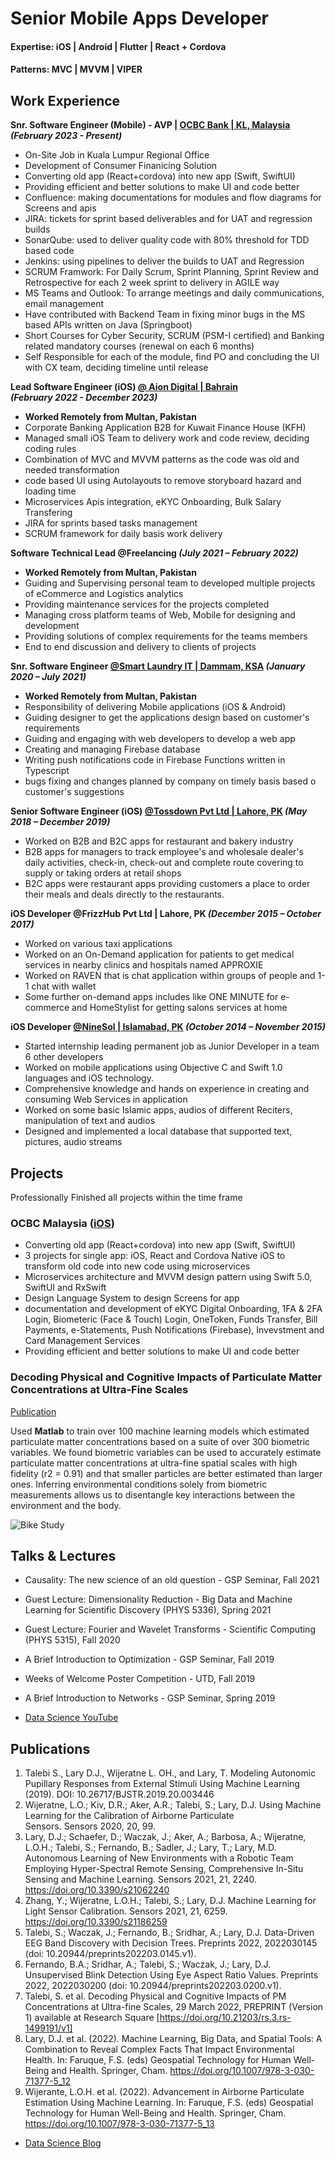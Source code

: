 # Senior Mobile Apps Developer

#### Expertise: iOS | Android | Flutter | React + Cordova
#### Patterns: MVC | MVVM | VIPER

## Work Experience
**Snr. Software Engineer (Mobile) - AVP | [OCBC Bank | KL, Malaysia](https://www.linkedin.com/company/ocbc-bank/mycompany)
_(February 2023 - Present)_**

- On-Site Job in Kuala Lumpur Regional Office
- Development of Consumer Finanicing Solution
- Converting old app (React+cordova) into new app (Swift, SwiftUI)
- Providing efficient and better solutions to make UI and code better
- Confluence: making documentations for modules and flow diagrams for Screens and apis
- JIRA: tickets for sprint based deliverables and for UAT and regression builds
- SonarQube: used to deliver quality code with 80% threshold for TDD based code
- Jenkins: using pipelines to deliver the builds to UAT and Regression
- SCRUM Framwork: For Daily Scrum, Sprint Planning, Sprint Review and Retrospective for each 2 week sprint to delivery in AGILE way
- MS Teams and Outlook: To arrange meetings and daily communications, email management
- Have contributed with Backend Team in fixing minor bugs in the MS based APIs written on Java (Springboot)
- Short Courses for Cyber Security, SCRUM (PSM-I certified) and Banking related mandatory courses (renewal on each 6 months)
- Self Responsible for each of the module, find PO and concluding the UI with CX team, deciding timeline until release

**Lead Software Engineer (iOS) [@ Aion Digital | Bahrain](https://aiondigital.com)                                                
_(February 2022 - December 2023)_**

- **Worked Remotely from Multan, Pakistan**
- Corporate Banking Application B2B for Kuwait Finance House (KFH)
- Managed small iOS Team to delivery work and code review, deciding coding rules
- Combination of MVC and MVVM patterns as the code was old and needed transformation
- code based UI using Autolayouts to remove storyboard hazard and loading time
- Microservices Apis integration, eKYC Onboarding, Bulk Salary Transfering
- JIRA for sprints based tasks management
- SCRUM framework for daily basis work delivery

**Software Technical Lead @Freelancing
_(July 2021 – February 2022)_**

- **Worked Remotely from Multan, Pakistan**
- Guiding and Supervising personal team to developed multiple projects of eCommerce and Logistics analytics
- Providing maintenance services for the projects completed
- Managing cross platform teams of Web, Mobile for designing and development
- Providing solutions of complex requirements for the teams members
- End to end discussion and delivery to clients of projects

**Snr. Software Engineer [@Smart Laundry IT | Dammam, KSA](https://sites.google.com/voltager.net/laundryeenapp/home)
_(January 2020 – July 2021)_**

- **Worked Remotely from Multan, Pakistan**
- Responsibility of delivering Mobile applications (iOS & Android)
- Guiding designer to get the applications design based on customer's requirements
- Guiding and engaging with web developers to develop a web app
- Creating and managing Firebase database
- Writing push notifications code in Firebase Functions written in Typescript
- bugs fixing and changes planned by company on timely basis based o customer's suggestions

**Senior Software Engineer (iOS) [@Tossdown Pvt Ltd | Lahore, PK](https://tossdown.pk)
_(May 2018 – December 2019)_**

- Worked on B2B and B2C apps for restaurant and bakery industry
- B2B apps for managers to track employee's and wholesale dealer's daily activities, check-in, check-out and complete route covering to supply or taking orders at retail shops
- B2C apps were restaurant apps providing customers a place to order their meals and deals directly to the restaurants.

**iOS Developer @FrizzHub Pvt Ltd | Lahore, PK
_(December 2015 – October 2017)_**

- Worked on various taxi applications
- Worked on an On-Demand application for patients to get medical services in nearby clinics and hospitals named APPROXIE
- Worked on RAVEN that is chat application within groups of people and 1-1 chat with wallet
- Some further on-demand apps includes like ONE MINUTE for e-commerce and HomeStylist for getting salons services at home

**iOS Developer [@NineSol | Islamabad, PK](https://www.ninesol.com)
_(October 2014 – November 2015)_**

- Started internship leading permanent job as Junior Developer in a team 6 other developers
- Worked on mobile applications using Objective C and Swift 1.0 languages and iOS technology.
- Comprehensive knowledge and hands on experience in creating and consuming Web Services in application
- Worked on some basic Islamic apps, audios of different Reciters, manipulation of text and audios
- Designed and implemented a local database that supported text, pictures, audio streams

## Projects
Professionally Finished all projects within the time frame

### OCBC Malaysia    ([iOS](https://apps.apple.com/sg/app/ocbc-malaysia/id809472323))
- Converting old app (React+cordova) into new app (Swift, SwiftUI)
- 3 projects for single app: iOS, React and Cordova Native iOS to transform old code into new code using microservices
- Microservices architecture and MVVM design pattern using Swift 5.0, SwiftUI and RxSwift
- Design Language System to design Screens for app
- documentation and development of eKYC Digital Onboarding, 1FA & 2FA Login, Biometeric (Face & Touch) Login, OneToken, Funds Transfer, Bill Payments, e-Statements, Push Notifications (Firebase), Invevstment and Card Management Services
- Providing efficient and better solutions to make UI and code better

### Decoding Physical and Cognitive Impacts of Particulate Matter Concentrations at Ultra-Fine Scales
[Publication](https://www.mdpi.com/1424-8220/22/11/4240)

Used **Matlab** to train over 100 machine learning models which estimated particulate matter concentrations based on a suite of over 300 biometric variables. We found biometric variables can be used to accurately estimate particulate matter concentrations at ultra-fine spatial scales with high fidelity (r2 = 0.91) and that smaller particles are better estimated than larger ones. Inferring environmental conditions solely from biometric measurements allows us to disentangle key interactions between the environment and the body.

![Bike Study](/assets/img/bike_study.jpeg)

## Talks & Lectures
- Causality: The new science of an old question - GSP Seminar, Fall 2021
- Guest Lecture: Dimensionality Reduction - Big Data and Machine Learning for Scientific Discovery (PHYS 5336), Spring 2021
- Guest Lecture: Fourier and Wavelet Transforms - Scientific Computing (PHYS 5315), Fall 2020
- A Brief Introduction to Optimization - GSP Seminar, Fall 2019
- Weeks of Welcome Poster Competition - UTD, Fall 2019
- A Brief Introduction to Networks - GSP Seminar, Spring 2019

- [Data Science YouTube](https://www.youtube.com/channel/UCa9gErQ9AE5jT2DZLjXBIdA)

## Publications
1. Talebi S., Lary D.J., Wijeratne L. OH., and Lary, T. Modeling Autonomic Pupillary Responses from External Stimuli Using Machine Learning (2019). DOI: 10.26717/BJSTR.2019.20.003446
2. Wijeratne, L.O.; Kiv, D.R.; Aker, A.R.; Talebi, S.; Lary, D.J. Using Machine Learning for the Calibration of Airborne Particulate Sensors. Sensors 2020, 20, 99.
3. Lary, D.J.; Schaefer, D.; Waczak, J.; Aker, A.; Barbosa, A.; Wijeratne, L.O.H.; Talebi, S.; Fernando, B.; Sadler, J.; Lary, T.; Lary, M.D. Autonomous Learning of New Environments with a Robotic Team Employing Hyper-Spectral Remote Sensing, Comprehensive In-Situ Sensing and Machine Learning. Sensors 2021, 21, 2240. https://doi.org/10.3390/s21062240
4. Zhang, Y.; Wijeratne, L.O.H.; Talebi, S.; Lary, D.J. Machine Learning for Light Sensor Calibration. Sensors 2021, 21, 6259. https://doi.org/10.3390/s21186259
5. Talebi, S.; Waczak, J.; Fernando, B.; Sridhar, A.; Lary, D.J. Data-Driven EEG Band Discovery with Decision Trees. Preprints 2022, 2022030145 (doi: 10.20944/preprints202203.0145.v1).
6. Fernando, B.A.; Sridhar, A.; Talebi, S.; Waczak, J.; Lary, D.J. Unsupervised Blink Detection Using Eye Aspect Ratio Values. Preprints 2022, 2022030200 (doi: 10.20944/preprints202203.0200.v1).
7. Talebi, S. et al. Decoding Physical and Cognitive Impacts of PM Concentrations at Ultra-fine Scales, 29 March 2022, PREPRINT (Version 1) available at Research Square [https://doi.org/10.21203/rs.3.rs-1499191/v1]
8. Lary, D.J. et al. (2022). Machine Learning, Big Data, and Spatial Tools: A Combination to Reveal Complex Facts That Impact Environmental Health. In: Faruque, F.S. (eds) Geospatial Technology for Human Well-Being and Health. Springer, Cham. https://doi.org/10.1007/978-3-030-71377-5_12
9. Wijerante, L.O.H. et al. (2022). Advancement in Airborne Particulate Estimation Using Machine Learning. In: Faruque, F.S. (eds) Geospatial Technology for Human Well-Being and Health. Springer, Cham. https://doi.org/10.1007/978-3-030-71377-5_13

- [Data Science Blog](https://medium.com/@shawhin)

